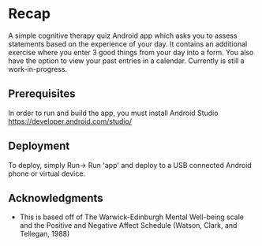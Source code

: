 # Recap

A simple cognitive therapy quiz Android app which asks you to assess statements based on the experience of your day. It contains an additional exercise where you enter 3 good things from your day into a form. You also have the option to view your past entries in a calendar. Currently is still a work-in-progress.

## Prerequisites

In order to run and build the app, you must install Android Studio https://developer.android.com/studio/

## Deployment

To deploy, simply Run-> Run 'app' and deploy to a USB connected Android phone or virtual device.

## Acknowledgments

* This is based off of The Warwick-Edinburgh Mental Well-being scale and the Positive and Negative Affect Schedule (Watson, Clark, and Tellegan, 1988) 
